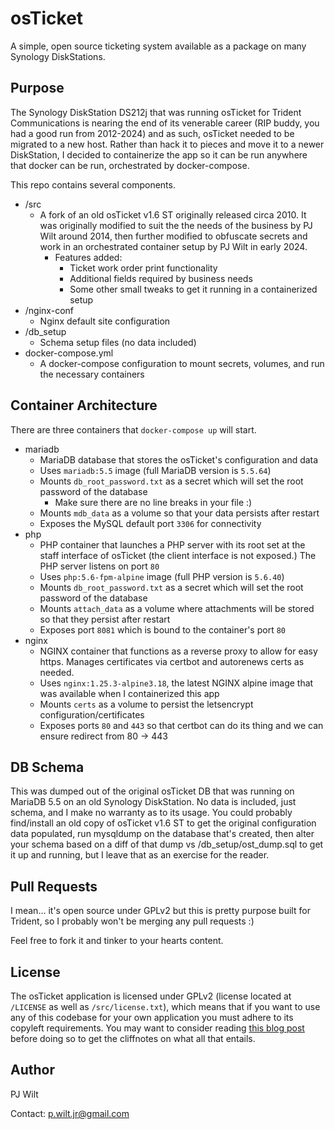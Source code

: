 # osTicket
A simple, open source ticketing system available as a package on many Synology DiskStations.

## Purpose
The Synology DiskStation DS212j that was running osTicket for Trident Communications is nearing the end of its
venerable career (RIP buddy, you had a good run from 2012-2024) and as such, osTicket needed to be migrated to
a new host. Rather than hack it to pieces and move it to a newer DiskStation, I decided to containerize the app
so it can be run anywhere that docker can be run, orchestrated by docker-compose.

This repo contains several components.
- /src
  - A fork of an old osTicket v1.6 ST originally released circa 2010. It was originally modified to suit the
    the needs of the business by PJ Wilt around 2014, then further modified to obfuscate secrets and work in an
    orchestrated container setup by PJ Wilt in early 2024.
    - Features added:
      - Ticket work order print functionality
      - Additional fields required by business needs
      - Some other small tweaks to get it running in a containerized setup
- /nginx-conf
  - Nginx default site configuration
- /db_setup
  - Schema setup files (no data included)
- docker-compose.yml
  - A docker-compose configuration to mount secrets, volumes, and run the necessary containers

## Container Architecture
There are three containers that `docker-compose up` will start.
- mariadb
  - MariaDB database that stores the osTicket's configuration and data
  - Uses `mariadb:5.5` image (full MariaDB version is `5.5.64`)
  - Mounts `db_root_password.txt` as a secret which will set the root password of the database
    - Make sure there are no line breaks in your file :)
  - Mounts `mdb_data` as a volume so that your data persists after restart
  - Exposes the MySQL default port `3306` for connectivity
- php
  - PHP container that launches a PHP server with its root set at the staff interface of osTicket (the client
    interface is not exposed.) The PHP server listens on port `80`
  - Uses `php:5.6-fpm-alpine` image (full PHP version is `5.6.40`)
  - Mounts `db_root_password.txt` as a secret which will set the root password of the database
  - Mounts `attach_data` as a volume where attachments will be stored so that they persist after restart
  - Exposes port `8081` which is bound to the container's port `80`
- nginx
  - NGINX container that functions as a reverse proxy to allow for easy https. Manages certificates via certbot
    and autorenews certs as needed.
  - Uses `nginx:1.25.3-alpine3.18`, the latest NGINX alpine image that was available when I containerized this app
  - Mounts `certs` as a volume to persist the letsencrypt configuration/certificates
  - Exposes ports `80` and `443` so that certbot can do its thing and we can ensure redirect from 80 -> 443

## DB Schema
This was dumped out of the original osTicket DB that was running on MariaDB 5.5 on an old Synology DiskStation. No
data is included, just schema, and I make no warranty as to its usage. You could probably find/install an old copy
of osTicket v1.6 ST to get the original configuration data populated, run mysqldump on the database that's created,
then alter your schema based on a diff of that dump vs /db_setup/ost_dump.sql to get it up and running, but I leave
that as an exercise for the reader.

## Pull Requests
I mean... it's open source under GPLv2 but this is pretty purpose built for Trident, so I probably won't be
merging any pull requests :)

Feel free to fork it and tinker to your hearts content.

## License
The osTicket application is licensed under GPLv2 (license located at `/LICENSE` as well as `/src/license.txt`),
which means that if you want to use any of this codebase for your own application you must adhere to its copyleft
requirements. You may want to consider reading [this blog post](https://fossa.com/blog/open-source-software-licenses-101-gpl-v2/)
before doing so to get the cliffnotes on what all that entails.

## Author
PJ Wilt

Contact: p.wilt.jr@gmail.com
